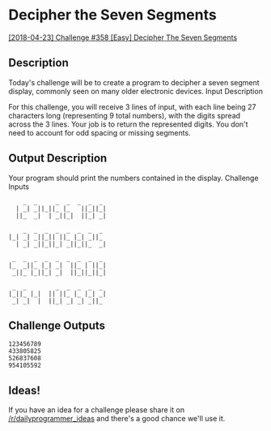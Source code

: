 # Decipher the Seven Segments

[[2018-04-23] Challenge #358 [Easy] Decipher The Seven Segments](https://www.reddit.com/r/dailyprogrammer/comments/8eger3/20180423_challenge_358_easy_decipher_the_seven/)

## Description

Today's challenge will be to create a program to decipher a seven segment display, commonly seen on many older electronic devices.
Input Description

For this challenge, you will receive 3 lines of input, with each line being 27 characters long (representing 9 total numbers), with the digits spread across the 3 lines. Your job is to return the represented digits. You don't need to account for odd spacing or missing segments.

## Output Description

Your program should print the numbers contained in the display.
Challenge Inputs

```text
    _  _     _  _  _  _  _ 
  | _| _||_||_ |_   ||_||_|
  ||_  _|  | _||_|  ||_| _|

    _  _  _  _  _  _  _  _ 
|_| _| _||_|| ||_ |_| _||_ 
  | _| _||_||_| _||_||_  _|

 _  _  _  _  _  _  _  _  _ 
|_  _||_ |_| _|  ||_ | ||_|
 _||_ |_||_| _|  ||_||_||_|

 _  _        _  _  _  _  _ 
|_||_ |_|  || ||_ |_ |_| _|
 _| _|  |  ||_| _| _| _||_ 
```

## Challenge Outputs

```text
123456789
433805825
526837608
954105592
```

## Ideas!

If you have an idea for a challenge please share it on [/r/dailyprogrammer_ideas](https://www.reddit.com/r/dailyprogrammer_ideas) and there's a good chance we'll use it.
